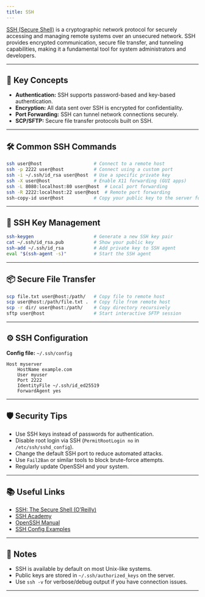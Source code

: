 ```yaml
---
title: SSH
---
```


[SSH (Secure Shell)](https://www.ssh.com/academy/ssh) is a cryptographic network protocol for securely accessing and managing remote systems over an unsecured network. SSH provides encrypted communication, secure file transfer, and tunneling capabilities, making it a fundamental tool for system administrators and developers.

---

## 🌟 Key Concepts

- **Authentication:** SSH supports password-based and key-based authentication.
- **Encryption:** All data sent over SSH is encrypted for confidentiality.
- **Port Forwarding:** SSH can tunnel network connections securely.
- **SCP/SFTP:** Secure file transfer protocols built on SSH.

---

## 🛠️ Common SSH Commands

```sh
ssh user@host                   # Connect to a remote host
ssh -p 2222 user@host           # Connect using a custom port
ssh -i ~/.ssh/id_rsa user@host  # Use a specific private key
ssh -X user@host                # Enable X11 forwarding (GUI apps)
ssh -L 8080:localhost:80 user@host  # Local port forwarding
ssh -R 2222:localhost:22 user@host  # Remote port forwarding
ssh-copy-id user@host           # Copy your public key to the server for key-based login
```

---

## 🔑 SSH Key Management

```sh
ssh-keygen                      # Generate a new SSH key pair
cat ~/.ssh/id_rsa.pub           # Show your public key
ssh-add ~/.ssh/id_rsa           # Add private key to SSH agent
eval "$(ssh-agent -s)"          # Start the SSH agent
```

---

## 📦 Secure File Transfer

```sh
scp file.txt user@host:/path/   # Copy file to remote host
scp user@host:/path/file.txt .  # Copy file from remote host
scp -r dir/ user@host:/path/    # Copy directory recursively
sftp user@host                  # Start interactive SFTP session
```

---

## ⚙️ SSH Configuration

**Config file:** `~/.ssh/config`

```ssh
Host myserver
    HostName example.com
    User myuser
    Port 2222
    IdentityFile ~/.ssh/id_ed25519
    ForwardAgent yes
```

---

## 🛡️ Security Tips

- Use SSH keys instead of passwords for authentication.
- Disable root login via SSH (`PermitRootLogin no` in `/etc/ssh/sshd_config`).
- Change the default SSH port to reduce automated attacks.
- Use `Fail2Ban` or similar tools to block brute-force attempts.
- Regularly update OpenSSH and your system.

---

## 📚 Useful Links

- [SSH: The Secure Shell (O’Reilly)](https://docstore.mik.ua/orelly/networking_2ndEd/ssh/ch01_01.htm)
- [SSH Academy](https://www.ssh.com/academy)
- [OpenSSH Manual](https://man.openbsd.org/ssh)
- [SSH Config Examples](https://linux.die.net/man/5/ssh_config)

---

## 📝 Notes

- SSH is available by default on most Unix-like systems.
- Public keys are stored in `~/.ssh/authorized_keys` on the server.
- Use `ssh -v` for verbose/debug output if you have connection issues.

---
